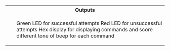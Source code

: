 <table>
  <tr>
    <th>Outputs</th>
  </tr>
  <tr>
    <td>
        <ul>
            <il>Green LED for successful attempts</il>
            <il>Red LED for unsuccessful attempts<il>
            <il>Hex display for displaying commands and score</il>
            <il>different tone of beep for each command</il>
        </ul>

 

